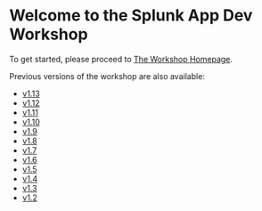 # Welcome to the Splunk App Dev Workshop

To get started, please proceed to [The Workshop Homepage](https://signalfx.github.io/app-dev-workshop/latest/).

Previous versions of the workshop are also available:
- [v1.13](https://signalfx.github.io/app-dev-workshop/v1.13/)
- [v1.12](https://signalfx.github.io/app-dev-workshop/v1.12/)
- [v1.11](https://signalfx.github.io/app-dev-workshop/v1.11/)
- [v1.10](https://signalfx.github.io/app-dev-workshop/v1.10/)
- [v1.9](https://signalfx.github.io/app-dev-workshop/v1.9/)
- [v1.8](https://signalfx.github.io/app-dev-workshop/v1.8/)
- [v1.7](https://signalfx.github.io/app-dev-workshop/v1.7/)
- [v1.6](https://signalfx.github.io/app-dev-workshop/v1.6/)
- [v1.5](https://signalfx.github.io/app-dev-workshop/v1.5/)
- [v1.4](https://signalfx.github.io/app-dev-workshop/v1.4/)
- [v1.3](https://signalfx.github.io/app-dev-workshop/v1.3/)
- [v1.2](https://signalfx.github.io/app-dev-workshop/v1.2/)

